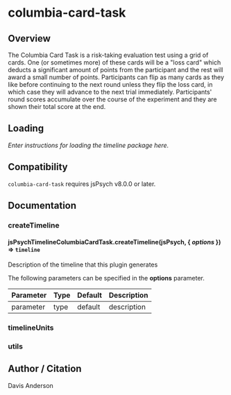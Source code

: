# columbia-card-task

## Overview

The Columbia Card Task is a risk-taking evaluation test using a grid of cards. One (or sometimes more) of these cards will be a "loss card" which deducts a significant amount of points from the participant and the rest will award a small number of points. Participants can flip as many cards as they like before continuing to the next round unless they flip the loss card, in which case they will advance to the next trial immediately. Participants' round scores accumulate over the course of the experiment and they are shown their total score at the end.

## Loading

*Enter instructions for loading the timeline package here.*

## Compatibility

`columbia-card-task` requires jsPsych v8.0.0 or later.
    
## Documentation

### createTimeline

#### jsPsychTimelineColumbiaCardTask.createTimeline(jsPsych, { *options* }) ⇒ <code>timeline</code>
Description of the timeline that this plugin generates

The following parameters can be specified in the **options** parameter.

| Parameter | Type | Default | Description |
|-----------|------|---------|-------------|
| parameter | type | default | description |


### timelineUnits

### utils

## Author / Citation

Davis Anderson